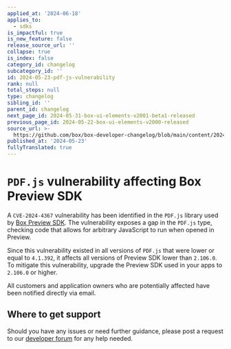```yaml
---
applied_at: '2024-06-18'
applies_to:
  - sdks
is_impactful: true
is_new_feature: false
release_source_url: ''
collapse: true
is_index: false
category_id: changelog
subcategory_id: ''
id: 2024-05-23-pdf-js-vulnerability
rank: null
total_steps: null
type: changelog
sibling_id: ''
parent_id: changelog
next_page_id: 2024-05-31-box-ui-elements-v2001-beta1-released
previous_page_id: 2024-05-22-box-ui-elements-v2000-released
source_url: >-
  https://github.com/box/box-developer-changelog/blob/main/content/2024/05-23-pdf-js-vulnerability.md
published_at: '2024-05-23'
fullyTranslated: true
---
```

# `PDF.js` vulnerability affecting Box Preview SDK

A `CVE-2024-4367` vulnerability has been identified in the `PDF.js` library used by [Box Preview SDK][1].
The vulnerability exposes a gap in the `PDF.js` type, checking code that allows for arbitrary JavaScript to run when opened in Preview.

<!-- more -->

Since this vulnerability existed in all versions of `PDF.js` that were lower or equal to `4.1.392`, it affects all versions of Preview SDK lower than `2.106.0`.
To mitigate this vulnerability, upgrade the Preview SDK used in your apps to `2.106.0` or higher.

All customers and application owners who are potentially affected have been notified directly via email.

## Where to get support

Should you have any issues or need further guidance, please post a request to
our [developer forum][2] for any help needed.

[1]: https://github.com/box/box-content-preview/blob/master/README.md

[2]: https://forum.box.com/
